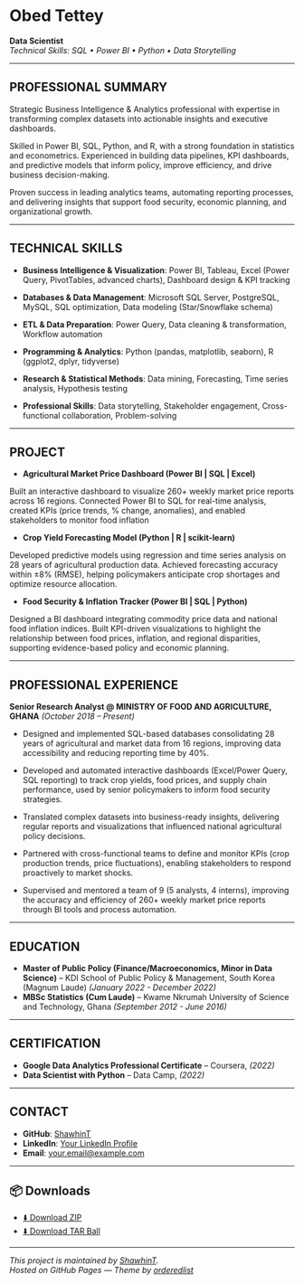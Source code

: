 # Obed Tettey

**Data Scientist**  
*Technical Skills: SQL • Power BI • Python • Data Storytelling*

---

## PROFESSIONAL SUMMARY
Strategic Business Intelligence & Analytics professional with expertise in transforming complex datasets into actionable insights and executive dashboards. 

Skilled in Power BI, SQL, Python, and R, with a strong foundation in statistics and econometrics. Experienced in building data pipelines, KPI dashboards, and predictive models that inform policy, improve efficiency, and drive business decision-making. 

Proven success in leading analytics teams, automating reporting processes, and delivering insights that support food security, economic planning, and organizational growth.

---

## TECHNICAL SKILLS
- **Business Intelligence & Visualization**: Power BI, Tableau, Excel (Power Query, PivotTables, advanced charts), Dashboard design & KPI tracking

- **Databases & Data Management**: Microsoft SQL Server, PostgreSQL, MySQL, SQL optimization, Data modeling (Star/Snowflake schema)

- **ETL & Data Preparation**: Power Query, Data cleaning & transformation, Workflow automation

- **Programming & Analytics**: Python (pandas, matplotlib, seaborn), R (ggplot2, dplyr, tidyverse)

- **Research & Statistical Methods**: Data mining, Forecasting, Time series analysis, Hypothesis testing

- **Professional Skills**: Data storytelling, Stakeholder engagement, Cross-functional collaboration, Problem-solving

---

## PROJECT
- **Agricultural Market Price Dashboard (Power BI | SQL | Excel)**

Built an interactive dashboard to visualize 260+ weekly market price reports across 16 regions. Connected Power BI to SQL for real-time analysis, created KPIs (price trends, % change, anomalies), and enabled stakeholders to monitor food inflation

- **Crop Yield Forecasting Model (Python | R | scikit-learn)**

Developed predictive models using regression and time series analysis on 28 years of agricultural production data. Achieved forecasting accuracy within ±8% (RMSE), helping policymakers anticipate crop shortages and optimize resource allocation.

- **Food Security & Inflation Tracker (Power BI | SQL | Python)**

Designed a BI dashboard integrating commodity price data and national food inflation indices. Built KPI-driven visualizations to highlight the relationship between food prices, inflation, and regional disparities, supporting evidence-based policy and economic planning.


---

## PROFESSIONAL EXPERIENCE

**Senior Research Analyst @ MINISTRY OF FOOD AND AGRICULTURE, GHANA** *(October 2018 – Present)*  
- Designed and implemented SQL-based databases consolidating 28 years of agricultural and market data from 16 regions, improving data accessibility and reducing reporting time by 40%.

- Developed and automated interactive dashboards (Excel/Power Query, SQL reporting) to track crop yields, food prices, and supply chain performance, used by senior policymakers to inform food security strategies.

- Translated complex datasets into business-ready insights, delivering regular reports and visualizations that influenced national agricultural policy decisions.

- Partnered with cross-functional teams to define and monitor KPIs (crop production trends, price fluctuations), enabling stakeholders to respond proactively to market shocks.

- Supervised and mentored a team of 9 (5 analysts, 4 interns), improving the accuracy and efficiency of 260+ weekly market price reports through BI tools and process automation.

---

## EDUCATION
- **Master of Public Policy (Finance/Macroeconomics, Minor in Data Science)** – KDI School of Public Policy & Management, South Korea (Magnum Laude) *(January 2022 - December 2022)*
- **MBSc Statistics (Cum Laude)** – Kwame Nkrumah University of Science and Technology, Ghana *(September 2012 - June 2016)*

---

## CERTIFICATION
- **Google Data Analytics Professional Certificate** – Coursera, *(2022)*
- **Data Scientist with Python** – Data Camp, *(2022)*

---

## CONTACT
- **GitHub**: [ShawhinT](https://github.com/ShawhinT)  
- **LinkedIn**: [Your LinkedIn Profile](#)  
- **Email**: your.email@example.com  

---

## 📦 Downloads
- [⬇️ Download ZIP](#)  
- [⬇️ Download TAR Ball](#)  

---

_This project is maintained by [ShawhinT](https://github.com/ShawhinT)._  
_Hosted on GitHub Pages — Theme by [orderedlist](https://github.com/orderedlist)_  
